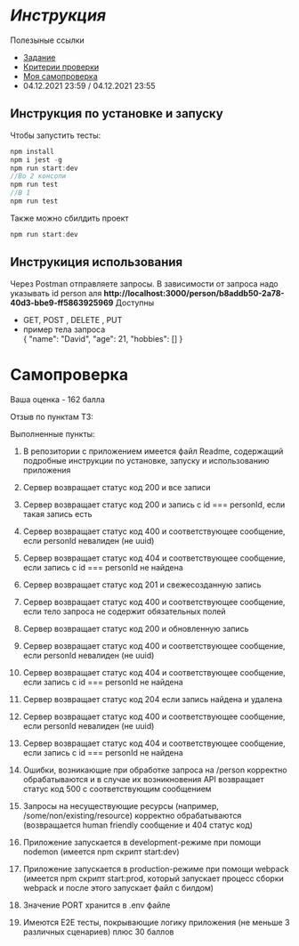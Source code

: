 # *Инструкция*

 Полезыные ссылки
 + [Задание](https://github.com/rolling-scopes-school/basic-nodejs-course/blob/master/descriptions/simple-crud-api.md)
 + [Критерии проверки](https://github.com/rolling-scopes-school/basic-nodejs-course/blob/master/cross-check/simple-crud-api.md)
 + [Моя самопроверка](#self-test)
 + 04.12.2021	23:59 / 04.12.2021	23:55																			

## Инструкция по установке и запуску ##
Чтобы запустить тесты:

```javascript
npm install
npm i jest -g
npm run start:dev
//Во 2 консоли
npm run test
//В 1 
npm run test
```

Также можно сбилдить проект 

```javascript
npm run start:dev
```
## Инструкиция использования ##

Через Postman отправляете запросы. В зависимости от запроса надо указывать id person аля **http://localhost:3000/person/b8addb50-2a78-40d3-bbe9-ff5863925969**
Доступны 
+ GET, POST , DELETE , PUT
+ пример тела запроса    
    {
        "name": "David",
        "age": 21,
        "hobbies": []
    }






<a id="self-test"></a>


# Самопроверка #

Ваша оценка - 162 балла

Отзыв по пунктам ТЗ:

Выполненные пункты:

1) В репозитории с приложением имеется файл Readme, содержащий подробные инструкции по установке, запуску и использованию приложения

2) Сервер возвращает статус код 200 и все записи

3) Сервер возвращает статус код 200 и запись с id === personId, если такая запись есть

4) Сервер возвращает статус код 400 и соответствующее сообщение, если personId невалиден (не uuid)

5) Сервер возвращает статус код 404 и соответствующее сообщение, если запись с id === personId не найдена

6) Сервер возвращает статус код 201 и свежесозданную запись

7) Сервер возвращает статус код 400 и соответствующее сообщение, если тело запроса не содержит обязательных полей

8) Сервер возвращает статус код 200 и обновленную запись

9) Сервер возвращает статус код 400 и соответствующее сообщение, если personId невалиден (не uuid)

10) Сервер возвращает статус код 404 и соответствующее сообщение, если запись с id === personId не найдена

11) Сервер возвращает статус код 204 если запись найдена и удалена

12) Сервер возвращает статус код 400 и соответствующее сообщение, если personId невалиден (не uuid)

13) Сервер возвращает статус код 404 и соответствующее сообщение, если запись с id === personId не найдена

14) Ошибки, возникающие при обработке запроса на /person корректно обрабатываются и в случае их возникновения API возвращает статус код 500 с соответствующим сообщением

15) Запросы на несуществующие ресурсы (например, /some/non/existing/resource) корректно обрабатываются (возвращается human friendly сообщение и 404 статус код)

16) Приложение запускается в development-режиме при помощи nodemon (имеется npm скрипт start:dev)

17) Приложение запускается в production-режиме при помощи webpack (имеется npm скрипт start:prod, который запускает процесс сборки webpack и после этого запускает файл с билдом)

18) Значение PORT хранится в .env файле

19) Имеются E2E тесты, покрывающие логику приложения (не меньше 3 различных сценариев) плюс 30 баллов